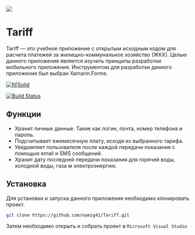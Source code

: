 ![](https://fs01.cap.ru/www19/construc/news/2019/08/28/744807d1-f9ed-4e21-8049-2fce0302cc56/bez-nazvaniya.png)

# Tariff
Tariff — это учебное приложение с открытым исходным кодом для расчета платежей за жилищно-коммунальное хозяйство (ЖКХ). Целью данного приложения является изучить принципы разработки мобильного приложения. Инструментом для разработки данного приложения был выбран Xamarin.Forms.   

[![N|Solid](https://cldup.com/dTxpPi9lDf.thumb.png)](https://nodesource.com/products/nsolid)

[![Build Status](https://travis-ci.org/joemccann/dillinger.svg?branch=master)](https://travis-ci.org/joemccann/dillinger)

## Функции

- Хранит личные данные. Такие как логин, почта, номер телефона и пароль.
- Подсчитывает ежемесячную плату, исходя из выбранного тарифа.
- Уведомляет пользователя после каждой передачи показания с помощью email и SMS сообщений.
- Хранит дату последней передачи показания для горячей воды, холодной воды, газа м электроэнергию.


## Установка

Для установки и запуска данного приложения необходимо клонировать проект. 

```sh
git clone https://github.com/namig41/Tariff.git
```
Затем необходимо открыть и собрать проект в `Microsoft Visual Studio`
